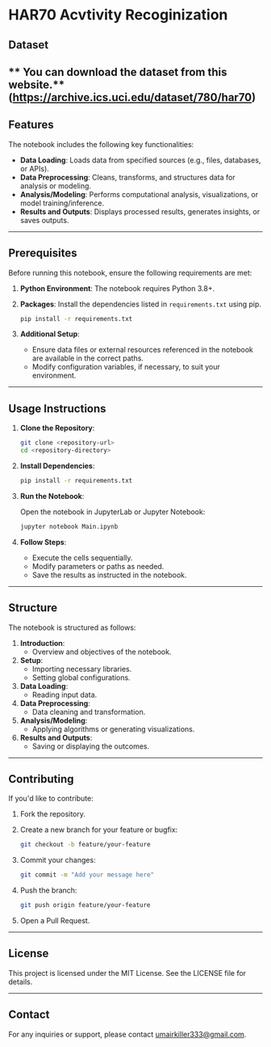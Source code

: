 # HAR70 Acvtivity Recoginization
## Dataset
** You can download the dataset from this website.**
(https://archive.ics.uci.edu/dataset/780/har70)
---

## Features

The notebook includes the following key functionalities:

- **Data Loading**: Loads data from specified sources (e.g., files, databases, or APIs).
- **Data Preprocessing**: Cleans, transforms, and structures data for analysis or modeling.
- **Analysis/Modeling**: Performs computational analysis, visualizations, or model training/inference.
- **Results and Outputs**: Displays processed results, generates insights, or saves outputs.

---

## Prerequisites

Before running this notebook, ensure the following requirements are met:

1. **Python Environment**: The notebook requires Python 3.8+.
2. **Packages**: Install the dependencies listed in `requirements.txt` using pip.

   ```bash
   pip install -r requirements.txt
   ```

3. **Additional Setup**:
   - Ensure data files or external resources referenced in the notebook are available in the correct paths.
   - Modify configuration variables, if necessary, to suit your environment.

---

## Usage Instructions

1. **Clone the Repository**:

   ```bash
   git clone <repository-url>
   cd <repository-directory>
   ```

2. **Install Dependencies**:

   ```bash
   pip install -r requirements.txt
   ```

3. **Run the Notebook**:
   
   Open the notebook in JupyterLab or Jupyter Notebook:
   
   ```bash
   jupyter notebook Main.ipynb
   ```

4. **Follow Steps**:
   - Execute the cells sequentially.
   - Modify parameters or paths as needed.
   - Save the results as instructed in the notebook.

---

## Structure

The notebook is structured as follows:

1. **Introduction**:
   - Overview and objectives of the notebook.
2. **Setup**:
   - Importing necessary libraries.
   - Setting global configurations.
3. **Data Loading**:
   - Reading input data.
4. **Data Preprocessing**:
   - Data cleaning and transformation.
5. **Analysis/Modeling**:
   - Applying algorithms or generating visualizations.
6. **Results and Outputs**:
   - Saving or displaying the outcomes.

---

## Contributing

If you'd like to contribute:

1. Fork the repository.
2. Create a new branch for your feature or bugfix:

   ```bash
   git checkout -b feature/your-feature
   ```

3. Commit your changes:

   ```bash
   git commit -m "Add your message here"
   ```

4. Push the branch:

   ```bash
   git push origin feature/your-feature
   ```

5. Open a Pull Request.

---

## License

This project is licensed under the MIT License. See the LICENSE file for details.

---

## Contact

For any inquiries or support, please contact umairkiller333@gmail.com.

